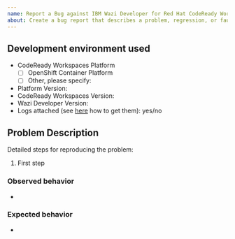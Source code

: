 ```yaml
---
name: Report a Bug against IBM Wazi Developer for Red Hat CodeReady Workspaces
about: Create a bug report that describes a problem, regression, or faulty behavior
---
```


<!-- Search for existing issues and avoid duplication.

Before filing a bug check here if this is already a documented or known issue:

- Check the documentation's Known Issues and Troubleshooting pages: <https://ibm.biz/wazi-crw-doc>
- Check the Open and Closed issues list in this GitHub repository: <https://github.com/ibm/wazi-codeready-workspaces/issues>
- If this is a problem with Red Hat&reg; CodeReady Workspaces then check and file a bug here, please: <https://issues.redhat.com/browse/CRW>

 -->

<!-- Describe your envionment and the observed bug. -->

## Development environment used

- CodeReady Workspaces Platform
  - [ ] OpenShift Container Platform
  - [ ] Other, please specify:
- Platform Version:
- CodeReady Workspaces Version:
- Wazi Developer Version:
- Logs attached (see [here](https://ibm.github.io/zopeneditor-about/Docs/knownissues.html) how to get them): yes/no

## Problem Description

Detailed steps for reproducing the problem:

1. First step

### Observed behavior

-

### Expected behavior

-

